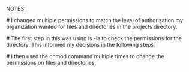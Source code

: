 NOTES:



\# I changed multiple permissions to match the level of authorization my organization wanted for files and directories in the projects directory. 



\# The first step in this was using ls -la to check the permissions for the directory. This informed my decisions in the following steps. 



\# I then used the chmod command multiple times to change the permissions on files and directories.

